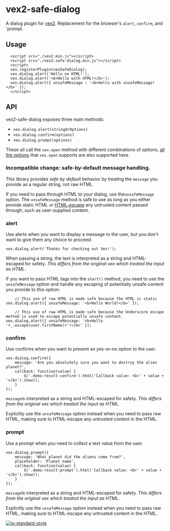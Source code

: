 # vex2-safe-dialog

A dialog plugin for [vex2](https://github.com/bbatliner/vex2).  Replacement for the browser's `alert`, `confirm`, and `prompt.

## Usage

      <script src="./vex2.min.js"></script>
      <script src="./vex2.safe-dialog.min.js"></script>
      <script>
      vex.registerPlugin(vexSafeDialog);
      vex.dialog.alert('Hello no HTML!');
      vex.dialog.alert('<b>Hello with HTML!</b>');
      vex.dialog.alert({ unsafeMessage : '<b>Hello with unsafeMessage!</b>' });
      </script> 

## API

vex2-safe-dialog exposes three main methods:

 - `vex.dialog.alert(stringOrOptions)`
 - `vex.dialog.confirm(options)`
 - `vex.dialog.prompt(options)`

These all call the `vex.open` method with different combinations of options, [all the options](https://github.com/bbatliner/vex2/blob/master/docs/api/3-Advanced.md#api) that `vex.open` supports are also supported here.

### Incompatible change: safe-by-default message handling.

This library provides *safe by default* behavior by treating the `message` you provide as a regular string, not raw HTML.

If you need to pass through HTML to your dialog, use the`unsafeMessage` option.
The `unsafeMessage` method is safe to use as long as you either provide static HTML *or*
[HTML-escape](http://stackoverflow.com/questions/6234773/can-i-escape-html-special-chars-in-javascript)
any untrusted content passed through, such as user-supplied content.

### alert

Use alerts when you want to display a message to the user, but you don't want to give them any choice to proceed.

    vex.dialog.alert('Thanks for checking out Vex!');

When passing a string, the text is interpreted as a string and HTML-escaped for safety.  *This differs from the original vex which treated the input as HTML*.

If you want to pass HTML tags into the `alert()` method, you need to use the `unsafeMessage` option and handle any escaping of
potentially unsafe content you provide to this option:

		// This use of raw HTML is made safe because the HTML is static
    vex.dialog.alert({ unsafeMessage: '<b>Hello World!</b>' });

		// This use of raw HTML is made safe because the Underscore escape method is used to escape potentially unsafe content.
    vex.dialog.alert({ unsafeMessage: '<b>Hello '+_.escape(user.firstName)+'!</b>' });

### confirm

Use confirms when you want to present an yes-or-no option to the user.

    vex.dialog.confirm({
        message: 'Are you absolutely sure you want to destroy the alien planet?',
        callback: function(value) {
            $('.demo-result-confirm').html('Callback value: <b>' + value + '</b>').show();
        }
    });

`message`is interpreted as a string and HTML-escaped for safety.  *This differs from the original vex which treated the input as HTML*.

Explicitly use the `unsafeMessage` option instead when you need to pass raw HTML, making sure to HTML-escape any untrusted content in the HTML.

### prompt

Use a prompt when you need to collect a text value from the user.

    vex.dialog.prompt({
        message: 'What planet did the aliens come from?',
        placeholder: 'Planet name',
        callback: function(value) {
            $('.demo-result-prompt').html('Callback value: <b>' + value + '</b>').show();
        }
    });

`message`is interpreted as a string and HTML-escaped for safety.  *This differs from the original vex which treated the input as HTML*.

Explicitly use the `unsafeMessage` option instead when you need to pass raw HTML, making sure to HTML-escape any untrusted content in the HTML.


[![js-standard-style](https://cdn.rawgit.com/feross/standard/master/badge.svg)](https://github.com/feross/standard)

